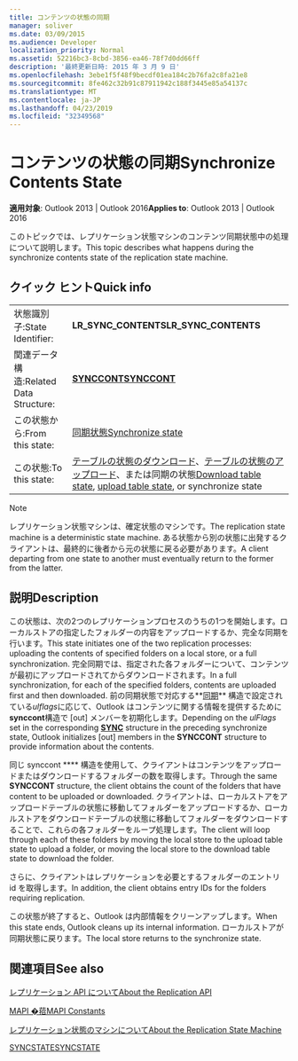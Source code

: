 ```yaml
---
title: コンテンツの状態の同期
manager: soliver
ms.date: 03/09/2015
ms.audience: Developer
localization_priority: Normal
ms.assetid: 52216bc3-8cbd-3856-ea46-78f7d0dd66ff
description: '最終更新日時: 2015 年 3 月 9 日'
ms.openlocfilehash: 3ebe1f5f48f9becdf01ea184c2b76fa2c8fa21e8
ms.sourcegitcommit: 8fe462c32b91c87911942c188f3445e85a54137c
ms.translationtype: MT
ms.contentlocale: ja-JP
ms.lasthandoff: 04/23/2019
ms.locfileid: "32349568"
---
```

# <a name="synchronize-contents-state"></a><span data-ttu-id="b3894-103">コンテンツの状態の同期</span><span class="sxs-lookup"><span data-stu-id="b3894-103">Synchronize Contents State</span></span>

  
  
<span data-ttu-id="b3894-104">**適用対象**: Outlook 2013 | Outlook 2016</span><span class="sxs-lookup"><span data-stu-id="b3894-104">**Applies to**: Outlook 2013 | Outlook 2016</span></span> 
  
 <span data-ttu-id="b3894-105">このトピックでは、レプリケーション状態マシンのコンテンツ同期状態中の処理について説明します。</span><span class="sxs-lookup"><span data-stu-id="b3894-105">This topic describes what happens during the synchronize contents state of the replication state machine.</span></span> 
  
## <a name="quick-info"></a><span data-ttu-id="b3894-106">クイック ヒント</span><span class="sxs-lookup"><span data-stu-id="b3894-106">Quick info</span></span>

|||
|:-----|:-----|
|<span data-ttu-id="b3894-107">状態識別子:</span><span class="sxs-lookup"><span data-stu-id="b3894-107">State Identifier:</span></span>  <br/> |<span data-ttu-id="b3894-108">**LR_SYNC_CONTENTS**</span><span class="sxs-lookup"><span data-stu-id="b3894-108">**LR_SYNC_CONTENTS**</span></span> <br/> |
|<span data-ttu-id="b3894-109">関連データ構造:</span><span class="sxs-lookup"><span data-stu-id="b3894-109">Related Data Structure:</span></span>  <br/> |<span data-ttu-id="b3894-110">**[SYNCCONT](synccont.md)**</span><span class="sxs-lookup"><span data-stu-id="b3894-110">**[SYNCCONT](synccont.md)**</span></span> <br/> |
|<span data-ttu-id="b3894-111">この状態から:</span><span class="sxs-lookup"><span data-stu-id="b3894-111">From this state:</span></span>  <br/> |[<span data-ttu-id="b3894-112">同期状態</span><span class="sxs-lookup"><span data-stu-id="b3894-112">Synchronize state</span></span>](synchronize-state.md) <br/> |
|<span data-ttu-id="b3894-113">この状態:</span><span class="sxs-lookup"><span data-stu-id="b3894-113">To this state:</span></span>  <br/> |<span data-ttu-id="b3894-114">[テーブルの状態のダウンロード](download-table-state.md)、[テーブルの状態のアップロード](upload-table-state.md)、または同期の状態</span><span class="sxs-lookup"><span data-stu-id="b3894-114">[Download table state](download-table-state.md), [upload table state](upload-table-state.md), or synchronize state</span></span>  <br/> |
   
> [!NOTE]
> <span data-ttu-id="b3894-115">レプリケーション状態マシンは、確定状態のマシンです。</span><span class="sxs-lookup"><span data-stu-id="b3894-115">The replication state machine is a deterministic state machine.</span></span> <span data-ttu-id="b3894-116">ある状態から別の状態に出発するクライアントは、最終的に後者から元の状態に戻る必要があります。</span><span class="sxs-lookup"><span data-stu-id="b3894-116">A client departing from one state to another must eventually return to the former from the latter.</span></span> 
  
## <a name="description"></a><span data-ttu-id="b3894-117">説明</span><span class="sxs-lookup"><span data-stu-id="b3894-117">Description</span></span>

<span data-ttu-id="b3894-118">この状態は、次の2つのレプリケーションプロセスのうちの1つを開始します。ローカルストアの指定したフォルダーの内容をアップロードするか、完全な同期を行います。</span><span class="sxs-lookup"><span data-stu-id="b3894-118">This state initiates one of the two replication processes: uploading the contents of specified folders on a local store, or a full synchronization.</span></span> <span data-ttu-id="b3894-119">完全同期では、指定された各フォルダーについて、コンテンツが最初にアップロードされてからダウンロードされます。</span><span class="sxs-lookup"><span data-stu-id="b3894-119">In a full synchronization, for each of the specified folders, contents are uploaded first and then downloaded.</span></span> <span data-ttu-id="b3894-120">前の同期状態で対応する**[同期](sync.md)** 構造で設定されている*ulflags*に応じて、Outlook はコンテンツに関する情報を提供するために**synccont**構造で [out] メンバーを初期化します。</span><span class="sxs-lookup"><span data-stu-id="b3894-120">Depending on the  *ulFlags*  set in the corresponding **[SYNC](sync.md)** structure in the preceding synchronize state, Outlook initializes [out] members in the **SYNCCONT** structure to provide information about the contents.</span></span> 
  
<span data-ttu-id="b3894-121">同じ synccont \*\*\*\* 構造を使用して、クライアントはコンテンツをアップロードまたはダウンロードするフォルダーの数を取得します。</span><span class="sxs-lookup"><span data-stu-id="b3894-121">Through the same **SYNCCONT** structure, the client obtains the count of the folders that have content to be uploaded or downloaded.</span></span> <span data-ttu-id="b3894-122">クライアントは、ローカルストアをアップロードテーブルの状態に移動してフォルダーをアップロードするか、ローカルストアをダウンロードテーブルの状態に移動してフォルダーをダウンロードすることで、これらの各フォルダーをループ処理します。</span><span class="sxs-lookup"><span data-stu-id="b3894-122">The client will loop through each of these folders by moving the local store to the upload table state to upload a folder, or moving the local store to the download table state to download the folder.</span></span> 
  
<span data-ttu-id="b3894-123">さらに、クライアントはレプリケーションを必要とするフォルダーのエントリ id を取得します。</span><span class="sxs-lookup"><span data-stu-id="b3894-123">In addition, the client obtains entry IDs for the folders requiring replication.</span></span>
  
<span data-ttu-id="b3894-124">この状態が終了すると、Outlook は内部情報をクリーンアップします。</span><span class="sxs-lookup"><span data-stu-id="b3894-124">When this state ends, Outlook cleans up its internal information.</span></span> <span data-ttu-id="b3894-125">ローカルストアが同期状態に戻ります。</span><span class="sxs-lookup"><span data-stu-id="b3894-125">The local store returns to the synchronize state.</span></span>
  
## <a name="see-also"></a><span data-ttu-id="b3894-126">関連項目</span><span class="sxs-lookup"><span data-stu-id="b3894-126">See also</span></span>



[<span data-ttu-id="b3894-127">レプリケーション API について</span><span class="sxs-lookup"><span data-stu-id="b3894-127">About the Replication API</span></span>](about-the-replication-api.md)
  
[<span data-ttu-id="b3894-128">MAPI �萔</span><span class="sxs-lookup"><span data-stu-id="b3894-128">MAPI Constants</span></span>](mapi-constants.md)
  
[<span data-ttu-id="b3894-129">レプリケーション状態のマシンについて</span><span class="sxs-lookup"><span data-stu-id="b3894-129">About the Replication State Machine</span></span>](about-the-replication-state-machine.md)
  
[<span data-ttu-id="b3894-130">SYNCSTATE</span><span class="sxs-lookup"><span data-stu-id="b3894-130">SYNCSTATE</span></span>](syncstate.md)

